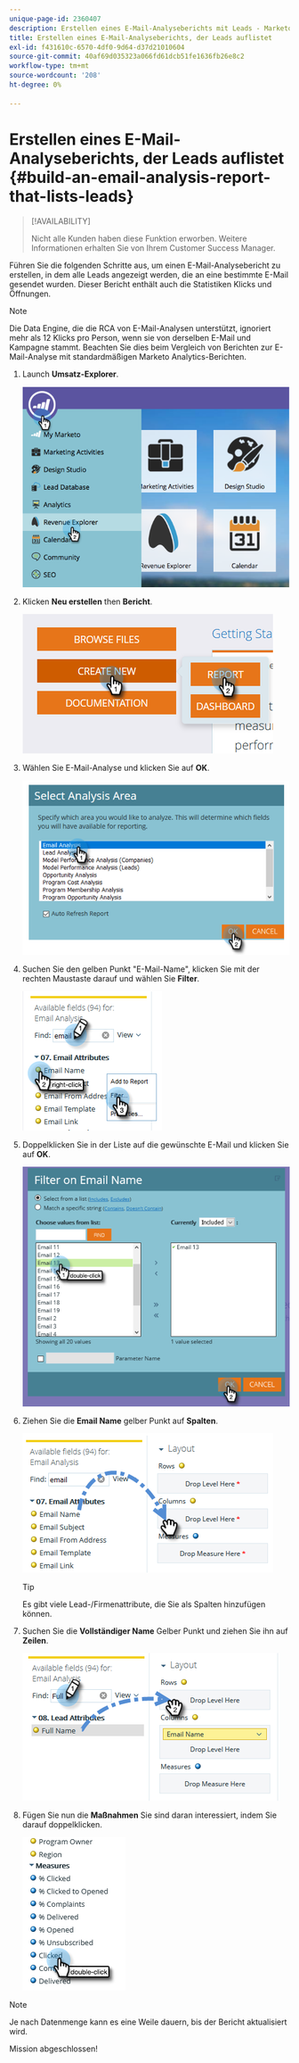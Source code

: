 ```yaml
---
unique-page-id: 2360407
description: Erstellen eines E-Mail-Analyseberichts mit Leads - Marketo Docs - Produktdokumentation
title: Erstellen eines E-Mail-Analyseberichts, der Leads auflistet
exl-id: f431610c-6570-4df0-9d64-d37d21010604
source-git-commit: 40af69d035323a066fd61dcb51fe1636fb26e8c2
workflow-type: tm+mt
source-wordcount: '208'
ht-degree: 0%

---
```


# Erstellen eines E-Mail-Analyseberichts, der Leads auflistet {#build-an-email-analysis-report-that-lists-leads}

>[!AVAILABILITY]
>
>Nicht alle Kunden haben diese Funktion erworben. Weitere Informationen erhalten Sie von Ihrem Customer Success Manager.

Führen Sie die folgenden Schritte aus, um einen E-Mail-Analysebericht zu erstellen, in dem alle Leads angezeigt werden, die an eine bestimmte E-Mail gesendet wurden. Dieser Bericht enthält auch die Statistiken Klicks und Öffnungen.

>[!NOTE]
>
>Die Data Engine, die die RCA von E-Mail-Analysen unterstützt, ignoriert mehr als 12 Klicks pro Person, wenn sie von derselben E-Mail und Kampagne stammt. Beachten Sie dies beim Vergleich von Berichten zur E-Mail-Analyse mit standardmäßigen Marketo Analytics-Berichten.

1. Launch **Umsatz-Explorer**.

   ![](assets/report-that-lists-leads-1.png)

1. Klicken **Neu erstellen** then **Bericht**.

   ![](assets/report-that-lists-leads-2.png)

1. Wählen Sie E-Mail-Analyse und klicken Sie auf **OK**.

   ![](assets/report-that-lists-leads-3.png)

1. Suchen Sie den gelben Punkt &quot;E-Mail-Name&quot;, klicken Sie mit der rechten Maustaste darauf und wählen Sie **Filter**.

   ![](assets/report-that-lists-leads-4.png)

1. Doppelklicken Sie in der Liste auf die gewünschte E-Mail und klicken Sie auf **OK**.

   ![](assets/report-that-lists-leads-5.png)

1. Ziehen Sie die **Email Name** gelber Punkt auf **Spalten**.

   ![](assets/report-that-lists-leads-6.png)

   >[!TIP]
   >
   >Es gibt viele Lead-/Firmenattribute, die Sie als Spalten hinzufügen können.

1. Suchen Sie die **Vollständiger Name** Gelber Punkt und ziehen Sie ihn auf **Zeilen**.

   ![](assets/report-that-lists-leads-7.png)

1. Fügen Sie nun die **Maßnahmen** Sie sind daran interessiert, indem Sie darauf doppelklicken.

   ![](assets/report-that-lists-leads-8.png)

>[!NOTE]
>
>Je nach Datenmenge kann es eine Weile dauern, bis der Bericht aktualisiert wird.

Mission abgeschlossen!
